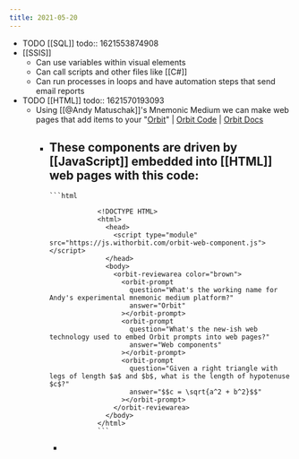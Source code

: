 ```yaml
---
title: 2021-05-20
---
```


- TODO [[SQL]]
  todo:: 1621553874908
- [[SSIS]]
	- Can use variables within visual elements
	- Can call scripts and other files like [[C#]]
	- Can run processes in loops and have automation steps that send email reports
- TODO [[HTML]]
  todo:: 1621570193093
	- Using [[@Andy Matuschak]]'s Mnemonic Medium we can make web pages that add items to your "[Orbit](https://withorbit.com/)" | [Orbit Code](https://github.com/andymatuschak/orbit) | [Orbit Docs](https://docs.withorbit.com/)
		- These components are driven by [[JavaScript]] embedded into [[HTML]] web pages with this code:
			-
			  ```html
			  			  
			  			  <!DOCTYPE HTML>
			  			  <html>
			  			    <head>
			  			      <script type="module" src="https://js.withorbit.com/orbit-web-component.js"></script>
			  			    </head>
			  			    <body>
			  			      <orbit-reviewarea color="brown">
			  			        <orbit-prompt
			  			          question="What's the working name for Andy's experimental mnemonic medium platform?"
			  			          answer="Orbit"
			  			        ></orbit-prompt>
			  			        <orbit-prompt
			  			          question="What's the new-ish web technology used to embed Orbit prompts into web pages?"
			  			          answer="Web components"
			  			        ></orbit-prompt>
			  			        <orbit-prompt
			  			          question="Given a right triangle with legs of length $a$ and $b$, what is the length of hypotenuse $c$?"
			  			          answer="$$c = \sqrt{a^2 + b^2}$$"
			  			        ></orbit-prompt>
			  			      </orbit-reviewarea>
			  			    </body>
			  			  </html>
			  			  ```
			-